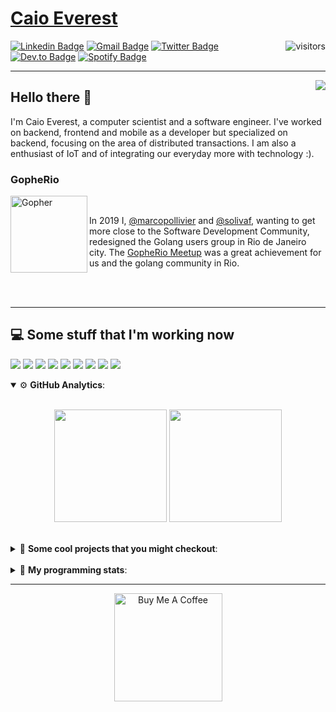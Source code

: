 # [Caio Everest](https://caioeverest.dev)

<img align="right" src="https://visitor-badge.glitch.me/badge?page_id=caioeverest.caioeverest" alt="visitors">

[![Linkedin Badge](https://img.shields.io/badge/-LinkedIn-blue?style=flat-square&logo=Linkedin&logoColor=white&link=https://www.linkedin.com/in/caioeverest/)](https://www.linkedin.com/in/caioeverest/)
[![Gmail Badge](https://img.shields.io/badge/-Gmail-c14438?style=flat-square&logo=Gmail&logoColor=white&link=mailto:mollivier.dev@gmail.com)](mailto:caioeverest.b@gmail.com/)
[![Twitter Badge](https://img.shields.io/badge/-Twitter-1DA1F2?style=flat-square&logo=Twitter&logoColor=white&link=https://twitter.com/caioeverest)](https://twitter.com/caioeverest)
[![Dev.to Badge](https://img.shields.io/badge/-Dev.to-363D44?style=flat-square&logo=Dev.to&logoColor=white&link=https://dev.to/caioeverest)](https://dev.to/caioeverest)
[![Spotify Badge](https://img.shields.io/badge/-Spotify-1ED760?style=flat-square&amp;labelColor=fff&amp;logo=Spotify&link=https://open.spotify.com/user/caio.everest)](https://open.spotify.com/user/caio.everest)

---
<img align="right" src="https://media3.giphy.com/media/Nx0rz3jtxtEre/200.gif"/>

## Hello there 🖖

<p>
    I'm Caio Everest, a computer scientist and a software engineer. I've worked on backend, frontend and mobile as a developer
    but specialized on backend, focusing on the area of distributed transactions. I am also a enthusiast of IoT and of integrating
    our everyday more with technology :).
</p>

### GopheRio

<img align="left" src="https://i.imgur.com/zmxMolD.png" alt="Gopher" width="123em">

<br>
<p>
    In 2019 I, <a href="https://github.com/marcopollivier">@marcopollivier</a> and <a href="https://github.com/solivaf">
    @solivaf</a>, wanting to get more close to the Software Development
    Community, redesigned the Golang users group in Rio de Janeiro city. The <a href="https://www.meetup.com/GopheRio">
    GopheRio Meetup</a> was a great achievement for us and the golang community in Rio.
</p>
<br><br>

---

## 💻 Some stuff that I'm working now

<a href=""><img src="https://img.shields.io/badge/-Go-00ADD8?style=flat-square&logo=go&logoColor=white"></a>
<a href=""><img src="https://img.shields.io/badge/-Rust-4f4f4f?style=flat-square&logo=rust&logoColor=white"></a>
<a href=""><img src="https://img.shields.io/badge/-Python-F7C400?style=flat-square&logo=python&logoColor=white"></a>
<a href=""><img src="https://img.shields.io/badge/-Ruby-980D02?style=flat-square&logo=ruby&logoColor=white"></a>
<a href=""><img src="http://img.shields.io/badge/-Java-007396?style=flat-square&logo=java&logoColor=white"></a>
<a href=""><img src="http://img.shields.io/badge/-Kotlin-7B6BDA?style=flat-square&logo=kotlin&logoColor=white"></a>
<a href=""><img src="http://img.shields.io/badge/-JavaScript-F7DF1E?style=flat-square&logo=JavaScript&logoColor=white"></a>
<a href=""><img src="http://img.shields.io/badge/-Terraform-623CE4?style=flat-square&logo=Terraform&logoColor=white"></a>
<a href=""><img src="http://img.shields.io/badge/-Ansible-171615?style=flat-square&logo=Ansible&logoColor=white"></a>

<details open>
    <summary>⚙ <b>GitHub Analytics</b>: </summary>
    <br>
    <p align="center">
        <img height="180em" src="https://github-readme-stats-eight-theta.vercel.app/api?username=caioeverest&show_icons=true&theme=tokyonight&include_all_commits=true&count_private=true"/>
        <img height="180em" src="https://github-readme-stats-eight-theta.vercel.app/api/top-langs/?username=caioeverest&layout=compact&langs_count=8&theme=tokyonight&include_all_commits=true&count_private=true"/>
    </p>
</details>

<br>

<details>
    <summary>🔨 <b>Some cool projects that you might checkout</b>: </summary>
    <div style="margin-left:3em">
        <li>🌠 <a href="https://github.com/caioeverest/supernova">Supernova</a> - Script that builds a development environment on linux machines</li>
        <li>⚙ <a href="https://github.com/caioeverest/gocfg">Gocfg</a> - A golang library that loads config structs from files with environment interpolation</li>
    </div>
</details>

<br>


<details>
 <summary>🤖 <b>My programming stats</b>: </summary>
<br>
<!--START_SECTION:waka-->
![Code Time](http://img.shields.io/badge/Code%20Time-3%2C170%20hrs%2055%20mins-blue)

**🐱 My GitHub Data** 

> 📦 80.5 kB Used in GitHub's Storage 
 > 
> 🏆 99 Contributions in the Year 2025
 > 
> 🚫 Not Opted to Hire
 > 
> 📜 42 Public Repositories 
 > 
> 🔑 8 Private Repositories 
 > 
**I'm an Early 🐤** 

```text
🌞 Morning                585 commits         ████░░░░░░░░░░░░░░░░░░░░░   17.64 % 
🌆 Daytime                1617 commits        ████████████░░░░░░░░░░░░░   48.75 % 
🌃 Evening                695 commits         █████░░░░░░░░░░░░░░░░░░░░   20.95 % 
🌙 Night                  420 commits         ███░░░░░░░░░░░░░░░░░░░░░░   12.66 % 
```
📅 **I'm Most Productive on Wednesday** 

```text
Monday                   406 commits         ███░░░░░░░░░░░░░░░░░░░░░░   12.24 % 
Tuesday                  793 commits         ██████░░░░░░░░░░░░░░░░░░░   23.91 % 
Wednesday                900 commits         ███████░░░░░░░░░░░░░░░░░░   27.13 % 
Thursday                 277 commits         ██░░░░░░░░░░░░░░░░░░░░░░░   08.35 % 
Friday                   569 commits         ████░░░░░░░░░░░░░░░░░░░░░   17.15 % 
Saturday                 145 commits         █░░░░░░░░░░░░░░░░░░░░░░░░   04.37 % 
Sunday                   227 commits         ██░░░░░░░░░░░░░░░░░░░░░░░   06.84 % 
```


📊 **This Week I Spent My Time On** 

```text
💬 Programming Languages: 
Go                       8 hrs 49 mins       █████████████████░░░░░░░░   67.26 % 
tmux                     57 mins             ██░░░░░░░░░░░░░░░░░░░░░░░   07.36 % 
Markdown                 52 mins             ██░░░░░░░░░░░░░░░░░░░░░░░   06.69 % 
fish                     43 mins             █░░░░░░░░░░░░░░░░░░░░░░░░   05.58 % 
YAML                     19 mins             █░░░░░░░░░░░░░░░░░░░░░░░░   02.50 % 

🔥 Editors: 
Cursor                   10 hrs 4 mins       ███████████████████░░░░░░   76.75 % 
Neovim                   2 hrs 48 mins       █████░░░░░░░░░░░░░░░░░░░░   21.46 % 
Unknown Editor           14 mins             ░░░░░░░░░░░░░░░░░░░░░░░░░   01.79 % 

💻 Operating System: 
Mac                      12 hrs 58 mins      █████████████████████████   98.83 % 
Linux                    9 mins              ░░░░░░░░░░░░░░░░░░░░░░░░░   01.17 % 
```

**I Mostly Code in Go** 

```text
Go                       30 repos            ███████████░░░░░░░░░░░░░░   42.86 % 
Shell                    5 repos             ██░░░░░░░░░░░░░░░░░░░░░░░   07.14 % 
Java                     4 repos             █░░░░░░░░░░░░░░░░░░░░░░░░   05.71 % 
Nix                      1 repo              ░░░░░░░░░░░░░░░░░░░░░░░░░   01.43 % 
Lua                      1 repo              ░░░░░░░░░░░░░░░░░░░░░░░░░   01.43 % 
```




 Last Updated on 21/03/2025 02:14:50 UTC
<!--END_SECTION:waka-->
</details>

---

<p align="center">
    <a href="https://www.buymeacoffee.com/caioeverest" target="_blank">
        <img src="https://az743702.vo.msecnd.net/cdn/kofi3.png?v=a" alt="Buy Me A Coffee" width="173em">
    </a>
</p>
